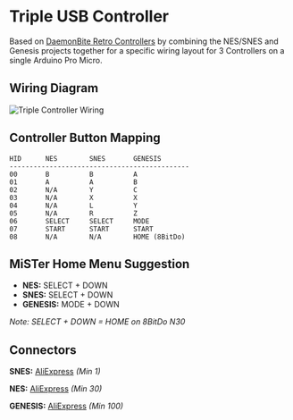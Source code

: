# Triple USB Controller

Based on [DaemonBite Retro Controllers](https://github.com/MickGyver/DaemonBite-Retro-Controllers-USB) by combining the NES/SNES and Genesis projects together for a specific wiring layout for 3 Controllers on a single Arduino Pro Micro.

## Wiring Diagram

![Triple Controller Wiring](https://user-images.githubusercontent.com/31223405/129961434-cc9ba3af-9f03-45be-8147-0c608614a966.png)



## Controller Button Mapping
```
HID      NES        SNES       GENESIS
---------------------------------------------
00       B          B          A
01       A          A          B
02       N/A        Y          C
03       N/A        X          X
04       N/A        L          Y
05       N/A        R          Z
06       SELECT     SELECT     MODE
07       START      START      START
08       N/A        N/A        HOME (8BitDo)
```

## MiSTer Home Menu Suggestion
* **NES:** SELECT + DOWN
* **SNES:** SELECT + DOWN
* **GENESIS:** MODE + DOWN

*Note: SELECT + DOWN = HOME on 8BitDo N30*

## Connectors
**SNES:** [AliExpress](https://www.aliexpress.com/item/32838396935.html)
*(Min 1)*

**NES:** [AliExpress](https://www.aliexpress.com/item/4000396420735.html)
*(Min 30)*

**GENESIS:** [AliExpress](https://www.aliexpress.com/item/4000406448270.html)
*(Min 100)*
